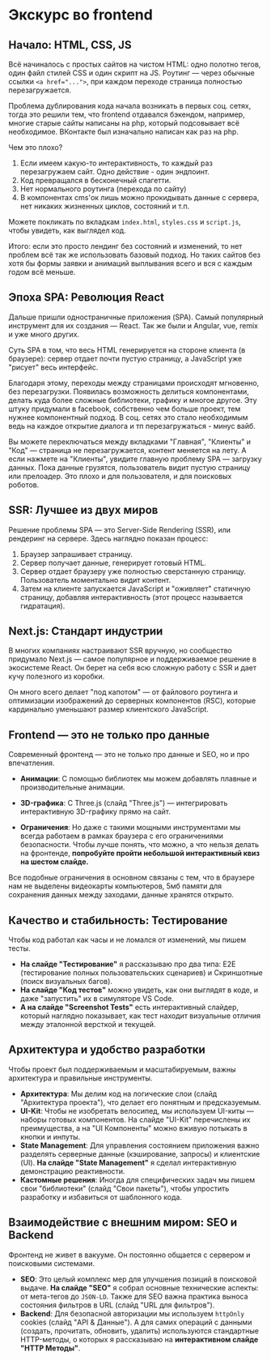 # Экскурс во frontend

## Начало: HTML, CSS, JS

Всё начиналось с простых сайтов на чистом HTML: одно полотно тегов, один файл стилей CSS и один скрипт на JS. Роутинг — через обычные ссылки `<a href="...">`, при каждом переходе страница полностью перезагружается.

Проблема дублирования кода начала возникать в первых соц. сетях, тогда это решили тем, что frontend отдавался бэкендом, например, многие старые сайты написаны на php, который подсовывает всё необходимое. ВКонтакте был изначально написан как раз на php.

Чем это плохо?

1. Если имеем какую-то интерактивность, то каждый раз перезагружаем сайт. Одно действие - один эндпоинт.
2. Код превращался в бесконечный спагетти.
3. Нет нормального роутинга (перехода по сайту)
4. В компонентах cms'ок лишь можно прокидывать данные с сервера, нет никаких жизненных циклов, состояний и т.п.

Можете покликать по вкладкам `index.html`, `styles.css` и `script.js`, чтобы увидеть, как выглядел код.

Итого: если это просто лендинг без состояний и изменений, то нет проблем всё так же использовать базовый подход. Но таких сайтов без хотя бы формы заявки и анимаций выплывания всего и вся с каждым годом всё меньше.

## Эпоха SPA: Революция React

Дальше пришли одностраничные приложения (SPA). Самый популярный инструмент для их создания — React. Так же были и Angular, vue, remix и уже много других.

Суть SPA в том, что весь HTML генерируется на стороне клиента (в браузере): сервер отдает почти пустую страницу, а JavaScript уже "рисует" весь интерфейс.

Благодаря этому, переходы между страницами происходят мгновенно, без перезагрузки. Появилась возможность делиться компонентами, делать куда более сложные библиотеки, графику и многое другое. Эту штуку придумали в facebook, собственно чем больше проект, тем нужнее компонентный подход. В соц. сетях это стало необходимым ведь на каждое открытие диалога и тп перезагружаться - минус вайб.

Вы можете переключаться между вкладками "Главная", "Клиенты" и "Код" — страница не перезагружается, контент меняется на лету. А если нажмете на "Клиенты", увидите главную проблему SPA — загрузку данных. Пока данные грузятся, пользователь видит пустую страницу или прелоадер. Это плохо и для пользователя, и для поисковых роботов.

## SSR: Лучшее из двух миров

Решение проблемы SPA — это Server-Side Rendering (SSR), или рендеринг на сервере.
Здесь наглядно показан процесс:

1.  Браузер запрашивает страницу.
2.  Сервер получает данные, генерирует готовый HTML.
3.  Сервер отдает браузеру уже полностью сверстанную страницу. Пользователь моментально видит контент.
4.  Затем на клиенте запускается JavaScript и "оживляет" статичную страницу, добавляя интерактивность (этот процесс называется гидратация).

## Next.js: Стандарт индустрии

В многих компаниях настраивают SSR вручную, но сообщество придумало Next.js — самое популярное и поддерживаемое решение в экосистеме React. Он берет на себя всю сложную работу с SSR и дает кучу полезного из коробки.

Он много всего делает "под капотом" — от файлового роутинга и оптимизации изображений до серверных компонентов (RSC), которые кардинально уменьшают размер клиентского JavaScript.

## Frontend — это не только про данные

Современный фронтенд — это не только про  данные и SEO, но и про впечатления.

- **Анимации**: С помощью библиотек мы можем добавлять плавные и производительные анимации.
- **3D-графика**: C Three.js (слайд "Three.js") — интегрировать интерактивную 3D-графику прямо на сайт.

- **Ограничения**: Но даже с такими мощными инструментами мы всегда работаем в рамках браузера с его ограничениями безопасности. Чтобы лучше понять, что можно, а что нельзя делать на фронтенде, **попробуйте пройти небольшой интерактивный квиз на шестом слайде.**

Все подобные ограничения в основном связаны с тем, что в браузере нам не выделены видеокарты компьютеров, 5мб памяти для сохранения данных между заходами, данные хранятся открыто.

## Качество и стабильность: Тестирование

Чтобы код работал как часы и не ломался от изменений, мы пишем тесты.

- **На слайде "Тестирование"** я рассказываю про два типа: E2E (тестирование полных пользовательских сценариев) и Скриншотные (поиск визуальных багов).
- **На слайде "Код тестов"** можно увидеть, как они выглядят в коде, и даже "запустить" их в симуляторе VS Code.
- **А на слайде "Screenshot Tests"** есть интерактивный слайдер, который наглядно показывает, как тест находит визуальные отличия между эталонной версткой и текущей.

## Архитектура и удобство разработки

Чтобы проект был поддерживаемым и масштабируемым, важны архитектура и правильные инструменты.

- **Архитектура**: Мы делим код на логические слои (слайд "Архитектура проекта"), что делает его понятным и предсказуемым.
- **UI-Kit**: Чтобы не изобретать велосипед, мы используем UI-киты — наборы готовых компонентов. На слайде "UI-Kit" перечислены их преимущества, а на "UI Компоненты" можно вживую потыкать в кнопки и инпуты.
- **State Management**: Для управления состоянием приложения важно разделять серверные данные (кэширование, запросы) и клиентские (UI). **На слайде "State Management"** я сделал интерактивную демонстрацию реактивности.
- **Кастомные решения**: Иногда для специфических задач мы пишем свои "библиотеки" (слайд "Свои пакеты"), чтобы упростить разработку и избавиться от шаблонного кода.

## Взаимодействие с внешним миром: SEO и Backend

Фронтенд не живет в вакууме. Он постоянно общается с сервером и поисковыми системами.

- **SEO**: Это целый комплекс мер для улучшения позиций в поисковой выдаче. **На слайде "SEO"** я собрал основные технические аспекты: от мета-тегов до `JSON-LD`. Также для SEO важна практика выноса состояния фильтров в URL (слайд "URL для фильтров").
- **Backend**: Для безопасной авторизации мы используем `httpOnly` cookies (слайд "API & Данные"). А для самих операций с данными (создать, прочитать, обновить, удалить) используются стандартные HTTP-методы, о которых я рассказываю на **интерактивном слайде "HTTP Методы"**.
